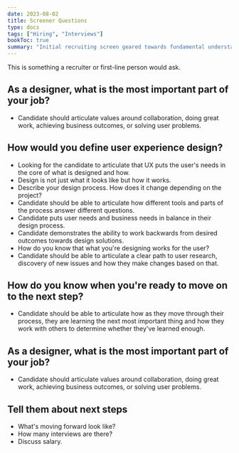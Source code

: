 ```yaml
---
date: 2023-08-02
title: Screener Questions
type: docs
tags: ["Hiring", "Interviews"]
bookToc: true
summary: "Initial recruiting screen geared towards fundamental understanding of design processes and collaboration."
---
```

This is something a recruiter or first-line person would ask.

## As a designer, what is the most important part of your job?
- Candidate should articulate values around collaboration, doing great work, achieving business outcomes, or solving user problems.

## How would you define user experience design?
- Looking for the candidate to articulate that UX puts the user's needs in the core of what is designed and how.
- Design is not just what it looks like but how it works.
- Describe your design process. How does it change depending on the project?
- Candidate should be able to articulate how different tools and parts of the process answer different questions. 
- Candidate puts user needs and business needs in balance in their design process.
- Candidate demonstrates the ability to work backwards from desired outcomes towards design solutions.
- How do you know that what you're designing works for the user?
- Candidate should be able to articulate a clear path to user research, discovery of new issues and how they make changes based on that.

## How do you know when you're ready to move on to the next step?
- Candidate should be able to articulate how as they move through their process, they are learning the next most important thing and how they work with others to determine whether they've learned enough.

## As a designer, what is the most important part of your job?
- Candidate should articulate values around collaboration, doing great work, achieving business outcomes, or solving user problems.


## Tell them about next steps
- What's moving forward look like?
- How many interviews are there?
- Discuss salary.